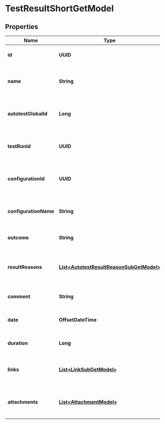 

# TestResultShortGetModel


## Properties

| Name | Type | Description | Notes |
|------------ | ------------- | ------------- | -------------|
|**id** | **UUID** | Unique ID of the test result |  |
|**name** | **String** | Name of autotest represented by the test result |  |
|**autotestGlobalId** | **Long** | Global ID of autotest represented by the test result |  |
|**testRunId** | **UUID** | Unique ID of test run where the test result is located |  |
|**configurationId** | **UUID** | Unique ID of configuration which the test result uses |  |
|**configurationName** | **String** | Name of configuration which the test result uses |  |
|**outcome** | **String** | Outcome of the test result |  |
|**resultReasons** | [**List&lt;AutotestResultReasonSubGetModel&gt;**](AutotestResultReasonSubGetModel.md) | Collection of result reasons which the test result have |  |
|**comment** | **String** | Comment to the test result |  [optional] |
|**date** | **OffsetDateTime** | Date when the test result has been set |  |
|**duration** | **Long** | Time which it took to run the test |  [optional] |
|**links** | [**List&lt;LinkSubGetModel&gt;**](LinkSubGetModel.md) | Collection of links attached to the test result |  |
|**attachments** | [**List&lt;AttachmentModel&gt;**](AttachmentModel.md) | Collection of files attached to the test result |  |



